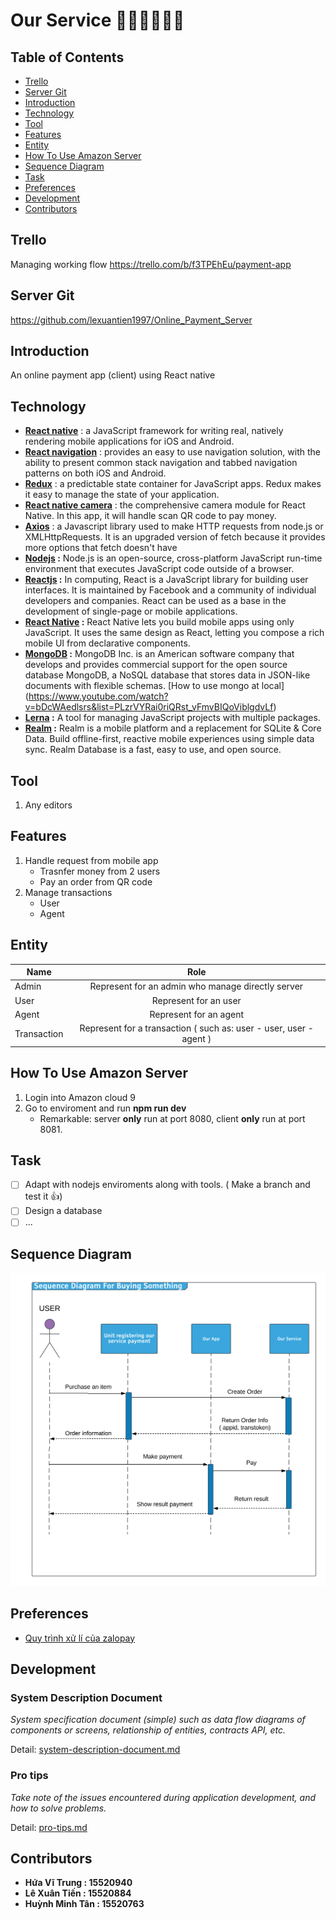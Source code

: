 # Our Service :steam_locomotive::train::train::train::train::train:

## Table of Contents

- [Trello](#trello)
- [Server Git](#server-git)
- [Introduction](#introduction)
- [Technology](#technology)
- [Tool](#tool)
- [Features](#features)
- [Entity](#entity)
- [How To Use Amazon Server](#how-to-use-amazon-server)
- [Sequence Diagram](#sequence-diagram)
- [Task](#task)
- [Preferences](#preferences)
- [Development](#development)
- [Contributors](#contributors)

## Trello

Managing working flow
https://trello.com/b/f3TPEhEu/payment-app

## Server Git

https://github.com/lexuantien1997/Online_Payment_Server

## Introduction

An online payment app (client) using React native

## Technology

- __[React native](https://facebook.github.io/react-native/)__ : a JavaScript framework for writing real, natively rendering mobile applications for iOS and Android.
- __[React navigation](https://reactnavigation.org/)__ :  provides an easy to use navigation solution, with the ability to present common stack navigation and tabbed navigation patterns on both iOS and Android.
- __[Redux](https://redux.js.org/)__ : a predictable state container for JavaScript apps. Redux makes it easy to manage the state of your application.
- __[React native camera](https://github.com/react-native-community/react-native-camera)__ : the comprehensive camera module for React Native. In this app, it will handle scan QR code to pay money.
- __[Axios](https://github.com/axios/axios)__ :  a Javascript library used to make HTTP requests from node.js or XMLHttpRequests. It is an upgraded version of fetch because it provides more options that fetch doesn't have
- __[Nodejs](https://nodejs.org/en/) :__ Node.js is an open-source, cross-platform JavaScript run-time environment that executes JavaScript code outside of a browser.
- __[Reactjs](https://reactjs.org/) :__  In computing, React is a JavaScript library for building user interfaces. It is maintained by Facebook and a community of individual developers and companies. React can be used as a base in the development of single-page or mobile applications.
- __[React Native](https://facebook.github.io/react-native/) :__ React Native lets you build mobile apps using only JavaScript. It uses the same design as React, letting you compose a rich mobile UI from declarative components.
- __[MongoDB](https://www.mongodb.com/) :__ MongoDB Inc. is an American software company that develops and provides commercial support for the open source database MongoDB, a NoSQL database that stores data in JSON-like documents with flexible schemas. [How to use mongo at local] (https://www.youtube.com/watch?v=bDcWAedlsrs&list=PLzrVYRai0riQRst_vFmvBIQoViblgdvLf)
- __[Lerna](https://lernajs.io/) :__ A tool for managing JavaScript projects with multiple packages.
- __[Realm](https://realm.io/) :__  Realm is a mobile platform and a replacement for SQLite & Core Data. Build offline-first, reactive mobile experiences using simple data sync. Realm Database is a fast, easy to use, and open source.

## Tool

1. Any editors

## Features

1. Handle request from mobile app
    - Trasnfer money from 2 users
    - Pay an order from QR code
2. Manage transactions
    - User
    - Agent

## Entity

| Name     |      Role |
|----------|:-------------:|
| Admin     |Represent for an admin who manage directly server |
| User     |Represent for an user |
| Agent    |Represent for an agent|
| Transaction | Represent for a transaction ( such as: user - user, user - agent )     |

## How To Use Amazon Server

1. Login into Amazon cloud 9
2. Go to enviroment and run **npm run dev**
    - Remarkable: server **only** run at port 8080, client **only** run at port 8081.
    
## Task

- [ ] Adapt with nodejs enviroments along with tools. ( Make a branch and test it :+1:)
- [ ] Design a database
- [ ] ...

## Sequence Diagram

![Image description](assests/Websequencediagram.png)

## Preferences

- [Quy trình xử lí của zalopay](https://developers.zalopay.vn/docs/webtoapp/index.html#t-ng-quan)

## Development

### System Description Document

*System specification document (simple) such as data flow diagrams of components or screens, relationship of entities, contracts API, etc.*

Detail: [system-description-document.md](./development/system-description-document.md)

### Pro tips

*Take note of the issues encountered during application development, and how to solve problems.*

Detail: [pro-tips.md](./development/pro-tips.md)

## Contributors

- **Hứa Vĩ Trung : 15520940**
- **Lê Xuân Tiến : 15520884**
- **Huỳnh Minh Tân : 15520763**